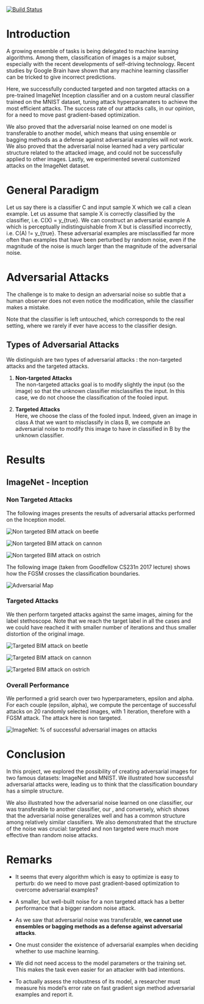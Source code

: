 [![Build Status](https://travis-ci.org/louis-r/adversarial_models.svg?branch=master)](https://travis-ci.org/louis-r/adversarial_models)

# Introduction
A growing ensemble of tasks is being delegated to machine learning
algorithms. Among them, classification of images is a major subset,
especially with the recent developments of self-driving technology.
Recent studies by Google Brain have shown that any
machine learning classifier can be tricked to give incorrect
predictions.

Here, we successfully conducted targeted and non
targeted attacks on a pre-trained ImageNet Inception classifier and on a
custom neural classifier trained on the MNIST dataset, tuning attack
hyperparamaters to achieve the most efficient attacks. The success rate
of our attacks calls, in our opinion, for a need to move past
gradient-based optimization.

We also proved that the adversarial noise
learned on one model is transferable to another model, which means that
using ensemble or bagging methods as a defense against adversarial
examples will not work. We also proved that the adversarial noise
learned had a very particular structure related to the attacked image,
and could not be successfully applied to other images. Lastly, we
experimented several customized attacks on the ImageNet dataset.

# General Paradigm

Let us say there is a classifier C and input sample X which we
call a clean example. Let us assume that sample X is correctly
classified by the classifier, i.e. C(X) = y_{true}. We can construct
an adversarial example A which is perceptually indistinguishable
from X but is classified incorrectly, i.e. C(A) != y_{true}.
These adversarial examples are misclassified far more often than
examples that have been perturbed by random noise, even if the magnitude
of the noise is much larger than the magnitude of the adversarial noise.

# Adversarial Attacks

The challenge is to make to design an adversarial noise so subtle that a
human observer does not even notice the modification, while the
classifier makes a mistake.

Note that the classifier is left untouched, which corresponds to the
real setting, where we rarely if ever have access to the classifier
design.

## Types of Adversarial Attacks

We distinguish are two types of adversarial attacks : the non-targeted
attacks and the targeted attacks.

1. **Non-targeted Attacks**  
The non-targeted attacks goal is to modify slightly the input (so
    the image) so that the unknown classifier misclassifies the input.
    In this case, we do not choose the classification of the fooled
    input.

2. **Targeted Attacks**  
Here, we choose the class of the fooled input. Indeed, given an
    image in class A that we want to misclassify in class B, we
    compute an adversarial noise to modify this image to have in
    classified in B by the unknown classifier.
    
# Results
## ImageNet - Inception
### Non Targeted Attacks

The following images presents the results of adversarial attacks
performed on the Inception model.


![Non targeted BIM attack on beetle](figures/non_targeted/orig_label=long-hornedbeetle,longicorn,longicornbeetle,adversarial_label=starfish,seastar.png)

![Non targeted BIM attack on cannon](figures/non_targeted/orig_label=cannon,adversarial_label=bassinet.png)

![Non targeted BIM attack on ostrich](figures/non_targeted/orig_label=ostrich,Struthiocamelus,adversarial_label=dhole,Cuonalpinus.png)


The following image (taken from Goodfellow CS231n 2017 lecture) shows
how the FGSM crosses the classification boundaries.

![Adversarial Map](figures/non_targeted/maps_adversarial.png)

### Targeted Attacks

We then perform targeted attacks against the same images, aiming for the
label stethoscope. Note that we reach the target label in all the cases
and we could have reached it with smaller number of iterations and thus
smaller distortion of the original image.

![Targeted BIM attack on beetle](figures/targeted/orig_label=long-hornedbeetle,longicorn,longicornbeetle,adversarial_label=stethoscope.png)

![Targeted BIM attack on cannon](figures/targeted/orig_label=cannon,adversarial_label=stethoscope.png)

![Targeted BIM attack on ostrich](figures/targeted/orig_label=bobsled,bobsleigh,bob,adversarial_label=stethoscope.png)


### Overall Performance

We performed a grid search over two hyperparameters, epsilon and
alpha. For each couple (epsilon, alpha), we compute the
percentage of successful attacks on 20 randomly selected images, with
1 iteration, therefore with a FGSM attack. The attack here is
non targeted.

![ImageNet: % of successful adversarial images on attacks](figures/non_targeted/imagenet_successful_adv_images.png)

# Conclusion

In this project, we explored the possibility of creating adversarial
images for two famous datasets: ImageNet and MNIST. We illustrated how
successful adversarial attacks were, leading us to think that the
classification boundary has a simple structure.

We also illustrated how the adversarial noise learned on one classifier, our was transferable to
another classifier, our , and conversely, which shows that the
adversarial noise generalizes well and has a common structure among
relatively similar classifiers. We also demonstrated that the structure
of the noise was crucial: targeted and non targeted were much more
effective than random noise attacks.

# Remarks

- It seems that every algorithm which is easy to optimize is easy to
    perturb: do we need to move past gradient-based optimization to
    overcome adversarial examples?

-   A smaller, but well-built noise for a non targeted attack has a
    better performance that a bigger random noise attack.

-   As we saw that adversarial noise was transferable, **we cannot use
    ensembles or bagging methods as a defense against adversarial
    attacks**.

-   One must consider the existence of adversarial examples when
    deciding whether to use machine learning.

-   We did not need access to the model parameters or the training set.
    This makes the task even easier for an attacker with bad intentions.

-   To actually assess the robustness of its model, a researcher must
    measure his model’s error rate on fast gradient sign method
    adversarial examples and report it.
